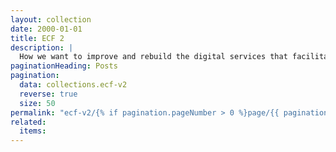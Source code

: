 ```yaml
---
layout: collection
date: 2000-01-01
title: ECF 2
description: |
  How we want to improve and rebuild the digital services that facilitate the early career framework (ECF) policy reforms.
paginationHeading: Posts
pagination:
  data: collections.ecf-v2
  reverse: true
  size: 50
permalink: "ecf-v2/{% if pagination.pageNumber > 0 %}page/{{ pagination.pageNumber + 1 }}{% endif %}/"
related:
  items:
---
```

